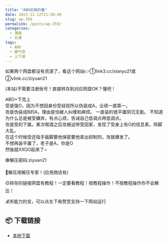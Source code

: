 ```yaml
---
title: "ABO反叛的番"
date: 2023-11-12T21:30:48
slug: wp-359
permalink: /posts/wp-359/
categories:
  - 漫画
  - 日漫
tags:
  - ABO
  - 健气受
  - 上下级
---
```


如果两个网盘都没有资源了，看这个网站👉①link3.cc/xianyu21或②vlink.cc/ziyuan21

(本站)不需要注册账号！直接转存到对应网盘OK？懂吧！

ABO+下克上  
受是强O，因为不想因身份受歧视所以伪装成A，业绩一直第一。  
攻是伪装成B的A，理由是怕被人纠缠和麻烦。 一直装的很平庸阴沉无能。 不知道为什么总是被受嫌弃，有点心烦，告诫自己低调点再低调点。  
攻是受的下属。某次喝酒之后攻被迫带受回家，发现了受身上有O的信息素，阵脚大乱。  
在这个时候受还指手画脚要他保密要他拿出抑制剂，攻就爆发了。  
不想再装平庸了，老子是A，你是O  
然後就XXOO起來了~

🟢解压密码:ziyuan21

🔵解压用解压专家！(应用商店有)

🟡转存的链接网盘有教程！一定要看教程！按教程操作！不按教程操作你不会解压！

💰🈶能力的宝，可以点左下角赞赏支持一下网站运行

## 📦 下载链接
- [本地下载](https://blziyuan21.com/pay-download/359?key=1790a1b0ca&down_id=0)

